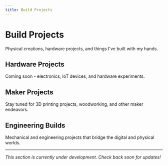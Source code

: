 ```yaml
---
title: Build Projects
---
```


# Build Projects

Physical creations, hardware projects, and things I've built with my hands.

## Hardware Projects

Coming soon - electronics, IoT devices, and hardware experiments.

## Maker Projects

Stay tuned for 3D printing projects, woodworking, and other maker endeavors.

## Engineering Builds

Mechanical and engineering projects that bridge the digital and physical worlds.

---

*This section is currently under development. Check back soon for updates!*
